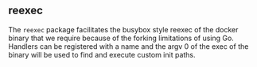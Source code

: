 ## reexec

The `reexec` package facilitates the busybox style reexec of the docker binary that we require because
of the forking limitations of using Go.  Handlers can be registered with a name and the argv 0 of
the exec of the binary will be used to find and execute custom init paths.
